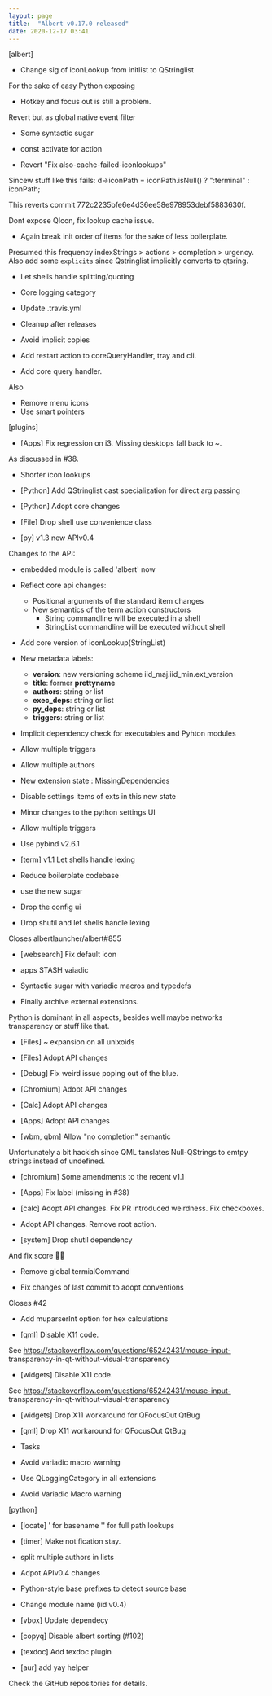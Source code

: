 ```yaml
---
layout: page
title:  "Albert v0.17.0 released"
date: 2020-12-17 03:41
---
```


[albert]
* Change sig of iconLookup from initlist to QStringlist

For the sake of easy Python exposing

* Hotkey and focus out is still a problem.

Revert but as global native event filter

* Some syntactic sugar

* const activate for action

* Revert "Fix also-cache-failed-iconlookups"

Sincew stuff like this fails:
d->iconPath = iconPath.isNull() ? ":terminal" : iconPath;

This reverts commit 772c2235bfe6e4d36ee58e978953debf5883630f.

Dont expose QIcon, fix lookup cache issue.

* Again break init order of items for the sake of less boilerplate.

Presumed this frequency indexStrings > actions > completion > urgency.
Also add some `explicits` since Qstringlist implicitly converts to
qtsring.

* Let shells handle splitting/quoting

* Core logging category

* Update .travis.yml
* Cleanup after releases

*  Avoid implicit copies

* Add restart action to coreQueryHandler, tray and cli.

* Add core query handler.

Also
* Remove menu icons
* Use smart pointers

[plugins]
* [Apps] Fix regression on i3. Missing desktops fall back to ~.

As discussed in #38.

* Shorter icon lookups

* [Python] Add QStringlist cast specialization for direct arg passing

* [Python] Adopt core changes

* [File] Drop shell use convenience class

* [py] v1.3 new APIv0.4

Changes to the API:
* embedded module is called 'albert' now
* Reflect core api changes:
  * Positional arguments of the standard item changes
  * New semantics of the term action constructors
    * String commandline will be executed in a shell
    * StringList commandline will be executed without shell
* Add core version of iconLookup(StringList)
* New metadata labels:
  * __version__: new versioning scheme iid_maj.iid_min.ext_version
  * __title__: former __prettyname__
  * __authors__: string or list
  * __exec_deps__: string or list
  * __py_deps__: string or list
  * __triggers__: string or list
* Implicit dependency check for executables and Pyhton modules
* Allow multiple triggers
* Allow multiple authors
* New extension state : MissingDependencies
* Disable settings items of exts in this new state
* Minor changes to the python settings UI
* Allow multiple triggers

* Use pybind v2.6.1

* [term] v1.1 Let shells handle lexing

* Reduce boilerplate codebase
* use the new sugar
* Drop the config ui
* Drop shutil and let shells handle lexing

Closes albertlauncher/albert#855

* [websearch] Fix default icon

* apps STASH vaiadic

* Syntactic sugar with variadic macros and typedefs

* Finally archive external extensions.

Python is dominant in all aspects, besides well maybe networks
transparency or stuff like that.

* [Files] ~ expansion on all unixoids

* [Files] Adopt API changes

* [Debug] Fix weird issue poping out of the blue.

* [Chromium] Adopt API changes

* [Calc] Adopt API changes

* [Apps] Adopt API changes

* [wbm, qbm] Allow "no completion" semantic

Unfortunately a bit hackish since QML tanslates Null-QStrings to emtpy
strings instead of undefined.

* [chromium] Some amendments to the recent v1.1

* [Apps] Fix label (missing in #38)

* [calc] Adopt API changes. Fix PR introduced weirdness. Fix checkboxes.

* Adopt API changes. Remove root action.

* [system] Drop shutil dependency

And fix score 🤦‍♂️

* Remove global termialCommand

* Fix changes of last commit to adopt conventions

Closes #42

* Add muparserInt option for hex calculations

* [qml] Disable X11 code.

See https://stackoverflow.com/questions/65242431/mouse-input-
transparency-in-qt-without-visual-transparency

* [widgets] Disable X11 code.

See https://stackoverflow.com/questions/65242431/mouse-input-
transparency-in-qt-without-visual-transparency

* [widgets] Drop X11 workaround for QFocusOut QtBug

* [qml] Drop X11 workaround for QFocusOut QtBug

* Tasks

* Avoid variadic macro warning

* Use QLoggingCategory in all extensions

* Avoid Variadic Macro warning

[python]
* [locate] ' for basename '' for full path lookups

* [timer] Make notification stay.

* split multiple authors in lists

* Adpot APIv0.4 changes

* Python-style base prefixes to detect source base

* Change module name (iid v0.4)

* [vbox] Update dependecy

* [copyq] Disable albert sorting (#102)


* [texdoc] Add texdoc plugin 


* [aur] add yay helper

Check the GitHub repositories for details.
